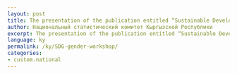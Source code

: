 ```yaml
---
layout: post
title: The presentation of the publication entitled “Sustainable Development Goals and Gender in the Kyrgyz Republic” took place in Bishkek
author: Национальный статистический комитет Кыргызской Республики
excerpt: The presentation of the publication entitled “Sustainable Development Goals and Gender in the Kyrgyz Republic” took place in Bishkek
language: ky
permalink: /ky/SDG-gender-workshop/
categories: 
- custom.national
---
```

